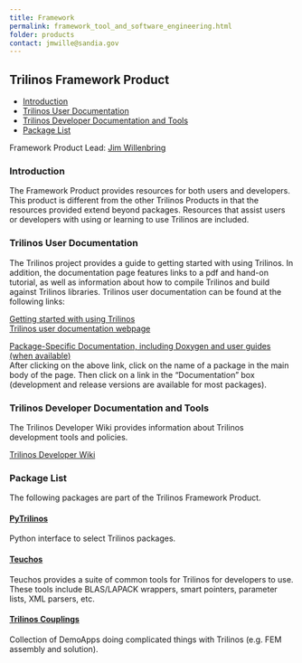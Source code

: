 ```yaml
---
title: Framework
permalink: framework_tool_and_software_engineering.html
folder: products
contact: jmwille@sandia.gov
---
```


## Trilinos Framework Product

* [Introduction](#Intro)  
* [Trilinos User Documentation](#UserDocs)  
* [Trilinos Developer Documentation and Tools](#DeveloperDocs)  
* [Package List](#PackageList)

Framework Product Lead: [Jim Willenbring](mailto:jmwille@sandia.gov)

### Introduction

The Framework Product provides resources for both users and developers. This product is different from the other Trilinos Products in that the resources provided extend beyond packages. Resources that assist users or developers with using or learning to use Trilinos are included.

### Trilinos User Documentation

The Trilinos project provides a guide to getting started with using Trilinos. In addition, the documentation page features links to a pdf and hand-on tutorial, as well as information about how to compile Trilinos and build against Trilinos libraries. Trilinos user documentation can be found at the following links:

[Getting started with using Trilinos](getting_started.html)  
[Trilinos user documentation webpage](documentation.html)

[Package-Specific Documentation, including Doxygen and user guides (when available)](packages.html)  
After clicking on the above link, click on the name of a package in the main body of the page. Then click on a link in the “Documentation” box (development and release versions are available for most packages).

### Trilinos Developer Documentation and Tools

The Trilinos Developer Wiki provides information about Trilinos development tools and policies.

[Trilinos Developer Wiki](https://github.com/trilinos/Trilinos/wiki)

### Package List

The following packages are part of the Trilinos Framework Product.

#### [PyTrilinos](pytrilinos.html)

Python interface to select Trilinos packages.

#### [Teuchos](teuchos.html)

Teuchos provides a suite of common tools for Trilinos for developers to use. These tools include BLAS/LAPACK wrappers, smart pointers, parameter lists, XML parsers, etc.

#### [Trilinos Couplings](trilinoscouplings.html)

Collection of DemoApps doing complicated things with Trilinos (e.g. FEM assembly and solution).
